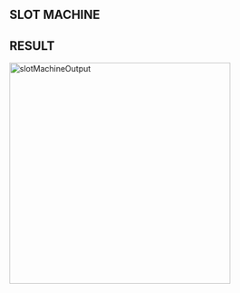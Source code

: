 ## SLOT MACHINE

## RESULT
<img align="center" width="390" alt="slotMachineOutput" src="https://github.com/lxmn22nov/SwiftUI/assets/126524753/1d6cfd11-0f0a-4bb2-b404-ae611bb0a7c8">
